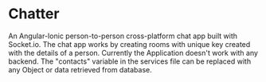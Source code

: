 # Chatter
An Angular-Ionic person-to-person cross-platform chat app built with Socket.io. The chat app works by creating rooms with unique key created with the details of a person.
Currently the Application doesn't work with any backend.
The "contacts" variable in the services file can be replaced with any Object or data retrieved from database.
